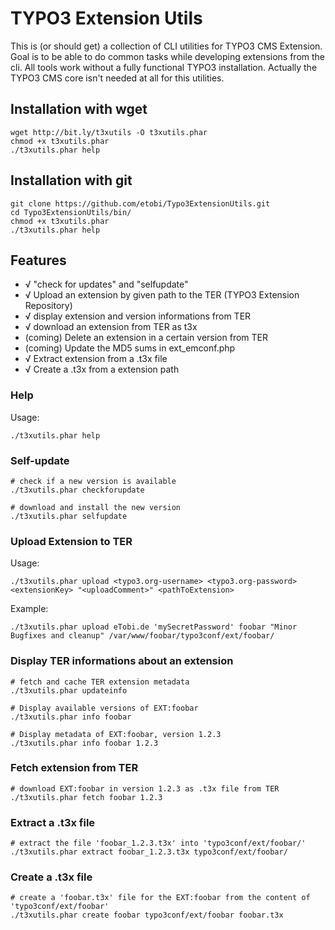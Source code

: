 # TYPO3 Extension Utils

This is (or should get) a collection of CLI utilities for TYPO3 CMS Extension. Goal is to be able to do common tasks
while developing extensions from the cli. All tools work without a fully functional TYPO3 installation. Actually the
TYPO3 CMS core isn't needed at all for this utilities.

## Installation with wget

	wget http://bit.ly/t3xutils -O t3xutils.phar
	chmod +x t3xutils.phar
	./t3xutils.phar help

## Installation with git

	git clone https://github.com/etobi/Typo3ExtensionUtils.git
	cd Typo3ExtensionUtils/bin/
	chmod +x t3xutils.phar
	./t3xutils.phar help

## Features

* √ "check for updates" and "selfupdate"
* √ Upload an extension by given path to the TER (TYPO3 Extension Repository)
* √ display extension and version informations from TER
* √ download an extension from TER as t3x
* (coming) Delete an extension in a certain version from TER
* (coming) Update the MD5 sums in ext_emconf.php
* √ Extract extension from a .t3x file
* √ Create a .t3x from a extension path


### Help

Usage:

	./t3xutils.phar help


### Self-update

	# check if a new version is available
	./t3xutils.phar checkforupdate

	# download and install the new version
	./t3xutils.phar selfupdate


### Upload Extension to TER

Usage:

	./t3xutils.phar upload <typo3.org-username> <typo3.org-password> <extensionKey> "<uploadComment>" <pathToExtension>

Example:

	./t3xutils.phar upload eTobi.de 'mySecretPassword' foobar "Minor Bugfixes and cleanup" /var/www/foobar/typo3conf/ext/foobar/


### Display TER informations about an extension

	# fetch and cache TER extension metadata
	./t3xutils.phar updateinfo

	# Display available versions of EXT:foobar
	./t3xutils.phar info foobar

	# Display metadata of EXT:foobar, version 1.2.3
	./t3xutils.phar info foobar 1.2.3


### Fetch extension from TER

	# download EXT:foobar in version 1.2.3 as .t3x file from TER
	./t3xutils.phar fetch foobar 1.2.3


### Extract a .t3x file

	# extract the file 'foobar_1.2.3.t3x' into 'typo3conf/ext/foobar/'
	./t3xutils.phar extract foobar_1.2.3.t3x typo3conf/ext/foobar/


### Create a .t3x file

	# create a 'foobar.t3x' file for the EXT:foobar from the content of 'typo3conf/ext/foobar'
	./t3xutils.phar create foobar typo3conf/ext/foobar foobar.t3x

